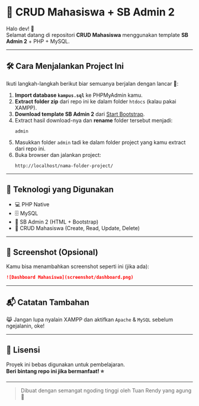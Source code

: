 
# 🎯 CRUD Mahasiswa + SB Admin 2

Halo dev! 👋  
Selamat datang di repositori **CRUD Mahasiswa** menggunakan template **SB Admin 2** + PHP + MySQL.

---

## 🛠️ Cara Menjalankan Project Ini

Ikuti langkah-langkah berikut biar semuanya berjalan dengan lancar 🚀:

1. **Import database `kampus.sql`** ke PHPMyAdmin kamu.
2. **Extract folder zip** dari repo ini ke dalam folder `htdocs` (kalau pakai XAMPP).
3. **Download template SB Admin 2** dari [Start Bootstrap](https://startbootstrap.com/theme/sb-admin-2).
4. Extract hasil download-nya dan **rename** folder tersebut menjadi:  
   ```
   admin
   ```
5. Masukkan folder `admin` tadi ke dalam folder project yang kamu extract dari repo ini.
6. Buka browser dan jalankan project:  
   ```
   http://localhost/nama-folder-project/
   ```

---

## 🧩 Teknologi yang Digunakan

- 💻 PHP Native
- 🗄️ MySQL
- 🎨 SB Admin 2 (HTML + Bootstrap)
- 🧠 CRUD Mahasiswa (Create, Read, Update, Delete)

---

## 📸 Screenshot (Opsional)

Kamu bisa menambahkan screenshot seperti ini (jika ada):
```md
![Dashboard Mahasiswa](screenshot/dashboard.png)
```

---

## 📬 Catatan Tambahan

😹 Jangan lupa nyalain XAMPP dan aktifkan `Apache` & `MySQL` sebelum ngejalanin, oke!

---

## 📄 Lisensi

Proyek ini bebas digunakan untuk pembelajaran.  
**Beri bintang repo ini jika bermanfaat! ⭐**

---

> Dibuat dengan semangat ngoding tinggi oleh Tuan Rendy yang agung 👑
